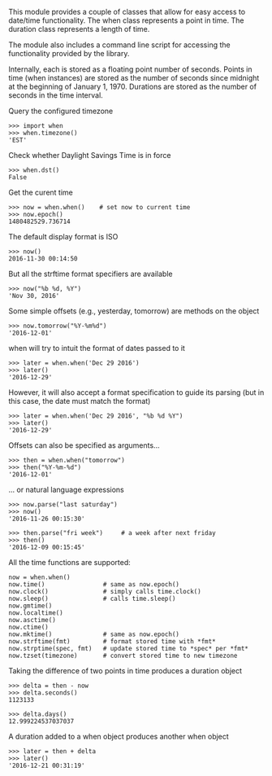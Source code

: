 This module provides a couple of classes that allow for easy access to
date/time functionality. The when class represents a point in time. The
duration class represents a length of time.

The module also includes a command line script for accessing the
functionality provided by the library.

Internally, each is stored as a floating point number of seconds. Points in
time (when instances) are stored as the number of seconds since midnight at
the beginning of January 1, 1970. Durations are stored as the number of
seconds in the time interval.

Query the configured timezone

    >>> import when
    >>> when.timezone()
    'EST'
    
Check whether Daylight Savings Time is in force

    >>> when.dst()
    False
    
Get the curent time

    >>> now = when.when()    # set now to current time
    >>> now.epoch()
    1480482529.736714
    
The default display format is ISO

    >>> now()
    2016-11-30 00:14:50
    
But all the strftime format specifiers are available

    >>> now("%b %d, %Y")
    'Nov 30, 2016'
    
Some simple offsets (e.g., yesterday, tomorrow) are methods on the object

    >>> now.tomorrow("%Y-%m%d")
    '2016-12-01'
    
when will try to intuit the format of dates passed to it

    >>> later = when.when('Dec 29 2016')
    >>> later()
    '2016-12-29'
    
However, it will also accept a format specification to guide its parsing
(but in this case, the date must match the format)

    >>> later = when.when('Dec 29 2016', "%b %d %Y")
    >>> later()
    '2016-12-29'

Offsets can also be specified as arguments...

    >>> then = when.when("tomorrow")
    >>> then("%Y-%m-%d")
    '2016-12-01'
    
... or natural language expressions

    >>> now.parse("last saturday")
    >>> now()
    '2016-11-26 00:15:30'
    
    >>> then.parse("fri week")     # a week after next friday
    >>> then()
    '2016-12-09 00:15:45'

All the time functions are supported:

    now = when.when()
    now.time()                # same as now.epoch()
    now.clock()               # simply calls time.clock()
    now.sleep()               # calls time.sleep()
    now.gmtime()
    now.localtime()
    now.asctime()
    now.ctime()
    now.mktime()              # same as now.epoch()
    now.strftime(fmt)         # format stored time with *fmt*
    now.strptime(spec, fmt)   # update stored time to *spec* per *fmt*
    now.tzset(timezone)       # convert stored time to new timezone
    
Taking the difference of two points in time produces a duration object

    >>> delta = then - now
    >>> delta.seconds()
    1123133
    
    >>> delta.days()
    12.999224537037037
    
A duration added to a when object produces another when object

    >>> later = then + delta
    >>> later()
    '2016-12-21 00:31:19'
